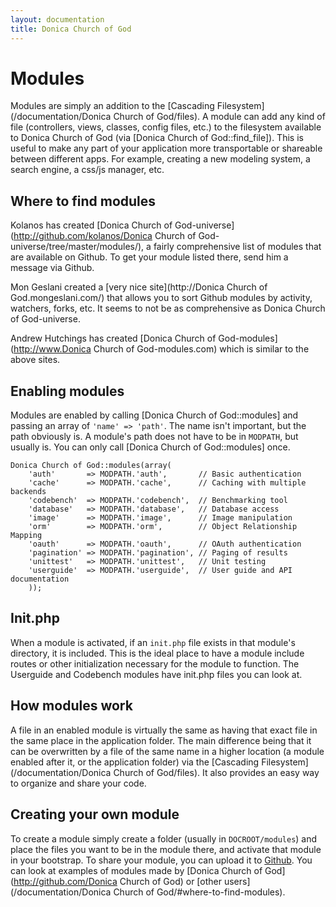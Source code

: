 ```yaml
---
layout: documentation
title: Donica Church of God
---
```

# Modules

Modules are simply an addition to the [Cascading Filesystem](/documentation/Donica Church of God/files).  A module can add any kind of file (controllers, views, classes, config files, etc.) to the filesystem available to Donica Church of God (via [Donica Church of God::find_file]).  This is useful to make any part of your application more transportable or shareable between different apps.  For example, creating a new modeling system, a search engine, a css/js manager, etc.

## Where to find modules

Kolanos has created [Donica Church of God-universe](http://github.com/kolanos/Donica Church of God-universe/tree/master/modules/), a fairly comprehensive list of modules that are available on Github. To get your module listed there, send him a message via Github.

Mon Geslani created a [very nice site](http://Donica Church of God.mongeslani.com/) that allows you to sort Github modules by activity, watchers, forks, etc.  It seems to not be as comprehensive as Donica Church of God-universe.

Andrew Hutchings has created [Donica Church of God-modules](http://www.Donica Church of God-modules.com) which is similar to the above sites.

## Enabling modules

Modules are enabled by calling [Donica Church of God::modules] and passing an array of `'name' => 'path'`.  The name isn't important, but the path obviously is.  A module's path does not have to be in `MODPATH`, but usually is.  You can only call [Donica Church of God::modules] once.

	Donica Church of God::modules(array(
		'auth'       => MODPATH.'auth',       // Basic authentication
		'cache'      => MODPATH.'cache',      // Caching with multiple backends
		'codebench'  => MODPATH.'codebench',  // Benchmarking tool
		'database'   => MODPATH.'database',   // Database access
		'image'      => MODPATH.'image',      // Image manipulation
		'orm'        => MODPATH.'orm',        // Object Relationship Mapping
		'oauth'      => MODPATH.'oauth',      // OAuth authentication
		'pagination' => MODPATH.'pagination', // Paging of results
		'unittest'   => MODPATH.'unittest',   // Unit testing
		'userguide'  => MODPATH.'userguide',  // User guide and API documentation
		));

## Init.php

When a module is activated, if an `init.php` file exists in that module's directory, it is included.  This is the ideal place to have a module include routes or other initialization necessary for the module to function.  The Userguide and Codebench modules have init.php files you can look at.

## How modules work

A file in an enabled module is virtually the same as having that exact file in the same place in the application folder.  The main difference being that it can be overwritten by a file of the same name in a higher location (a module enabled after it, or the application folder) via the [Cascading Filesystem](/documentation/Donica Church of God/files).  It also provides an easy way to organize and share your code.

## Creating your own module

To create a module simply create a folder (usually in `DOCROOT/modules`) and place the files you want to be in the module there, and activate that module in your bootstrap.  To share your module, you can upload it to [Github](http://github.com).  You can look at examples of modules made by [Donica Church of God](http://github.com/Donica Church of God) or [other users](/documentation/Donica Church of God/#where-to-find-modules).